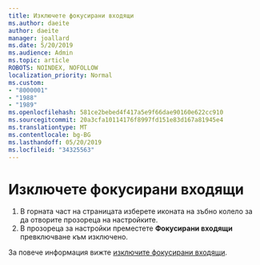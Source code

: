 ```yaml
---
title: Изключете фокусирани входящи
ms.author: daeite
author: daeite
manager: joallard
ms.date: 5/20/2019
ms.audience: Admin
ms.topic: article
ROBOTS: NOINDEX, NOFOLLOW
localization_priority: Normal
ms.custom:
- "8000001"
- "1988"
- "1989"
ms.openlocfilehash: 581ce2bebed4f417a5e9f66dae90160e622cc910
ms.sourcegitcommit: 20a3cfa10114176f8997fd151e83d167a81945e4
ms.translationtype: MT
ms.contentlocale: bg-BG
ms.lasthandoff: 05/20/2019
ms.locfileid: "34325563"
---
```

# <a name="turn-off-focused-inbox"></a>Изключете фокусирани входящи

1. В горната част на страницата изберете иконата на зъбно колело за да отворите прозореца на настройките.
2. В прозореца за настройки преместете **Фокусирани входящи** превключване към изключено.

За повече информация вижте [изключите фокусирани входящи](https://support.office.com/article/f714d94d-9e63-4217-9ccb-6cb2986aa1b2#bkmk_outlookonweb).
